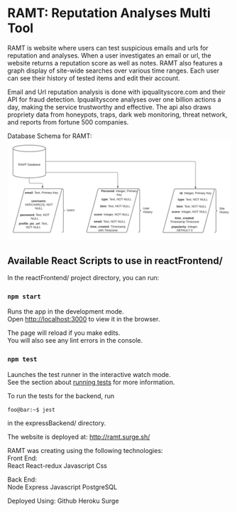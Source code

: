 # RAMT: Reputation Analyses Multi Tool

RAMT is website where users can test suspicious emails and urls for reputation and analyses. When a user investigates an email or url, the website returns a reputation score as well as notes. RAMT also features a graph display of site-wide searches over various time ranges. Each user can see their history of tested items and edit their account.

Email and Url reputation analysis is done with ipqualityscore.com and their API for fraud detection. Ipqualityscore analyses over one billion actions a day, making the service trustworthy and effective. The api also draws propriety data from honeypots, traps, dark web monitoring, threat network, and reports from fortune 500 companies.

Database Schema for RAMT:
![Database PNG](databaseSchema/RAMTDatabaseSchema.png?raw=true "RAMT Database Schema")

## Available React Scripts to use in reactFrontend/ 

In the reactFrontend/ project directory, you can run:

### `npm start`

Runs the app in the development mode.\
Open [http://localhost:3000](http://localhost:3000) to view it in the browser.

The page will reload if you make edits.\
You will also see any lint errors in the console.

### `npm test`

Launches the test runner in the interactive watch mode.\
See the section about [running tests](https://facebook.github.io/create-react-app/docs/running-tests) for more information.

To run the tests for the backend, run
```console
foo@bar:~$ jest
```
in the expressBackend/ directory.

The website is deployed at:
http://ramt.surge.sh/

RAMT was creating using the following technologies:  
Front End:   
React
React-redux
Javascript
Css

Back End:  
Node
Express
Javascript
PostgreSQL

Deployed Using:
Github
Heroku
Surge